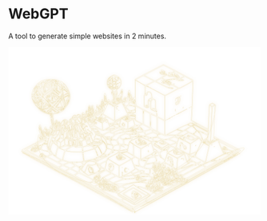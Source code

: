 # WebGPT

A tool to generate simple websites in 2 minutes.

<!-- [🛰] Tags: `WebGL` -->

[![Tile of online game](./Pavol_Hejn_isometric_game_as_a_coloring_book_black_and_white_il_b1cde821-101c-4d3f-ad5b-1f345d4009c5.svg)](https://towns.cz/)
